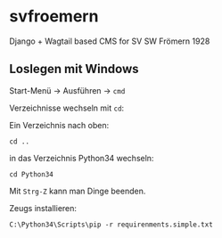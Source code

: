 

svfroemern
==================

Django + Wagtail based CMS for SV SW Frömern 1928


Loslegen mit Windows
--------------------

Start-Menü -> Ausführen -> `cmd`

Verzeichnisse wechseln mit `cd`:

Ein Verzeichnis nach oben:

    cd ..
	
in das Verzeichnis Python34 wechseln:

    cd Python34

Mit `Strg-Z` kann man Dinge beenden.

Zeugs installieren:

    C:\Python34\Scripts\pip -r requirenments.simple.txt

	

